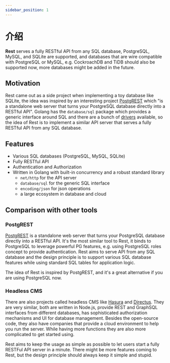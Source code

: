 ```yaml
---
sidebar_position: 1
---
```


# 介绍

**Rest** serves a fully RESTful API from any SQL database, PostgreSQL, MySQL, and SQLite are supported, and databases that are wire compatible with PostgreSQL or MySQL, e.g. CockroachDB and TiDB should also be supported now, more databases might be added in the future.


## Motivation

Rest came out as a side project when implementing a toy database like SQLite, the idea was inspired by an interesting project [PostgREST](https://postgrest.org/en/stable/) which "is a standalone web server that turns your PostgreSQL database directly into a RESTful API". Golang has the `database/sql` package which provides a generic interface around SQL and there are a bunch of [drivers](https://github.com/golang/go/wiki/SQLDrivers) available, so the idea of Rest is to implement a similar API server that serves a fully RESTful API from any SQL database.

## Features
- Various SQL databases (PostgreSQL, MySQL, SQLite)
- Fully RESTful API
- Authentication and Authorization
- Written in Golang with built-in concurrency and a robust standard library
  - `net/http` for the API server
  - `database/sql` for the generic SQL interface
  - `encoding/json` for json operations
  - a large ecosystem in database and cloud

## Comparison with other tools

### PostgREST

[PostgREST](https://postgrest.org/en/stable/index.html) is a standalone web server that turns your PostgreSQL database directly into a RESTful API. It's the most similar tool to Rest, it binds to PostgreSQL to leverage powerful PG features, e.g. using PostgreSQL roles concept to provide authentication. Rest aims to serve API from any SQL database and the design principle is to support various SQL database features while using standard SQL tables for application logic.

The idea of Rest is inspired by PostgREST, and it's a great alternative if you are using PostgreSQL now.

### Headless CMS

There are also projects called headless CMS like [Hasura](https://hasura.io/) and [Directus](https://directus.io/). They are very similar, both are written in Node.js, provide REST and GraphSQL interfaces from different databases, has sophisticated authorization mechanisms and UI for database management. Besides the open-source code, they also have companies that provide a cloud environment to help you run the server. While having more functions they are also more complicated to get started using.

Rest aims to keep the usage as simple as possible to let users start a fully RESTFul API server in a minute. There might be more features coming to Rest, but the design principle should always keep it simple and stupid.

